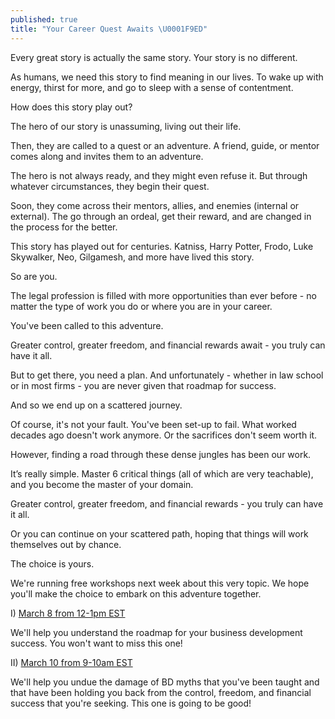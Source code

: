 ```yaml
---
published: true
title: "Your Career Quest Awaits \U0001F9ED"
---
```

Every great story is actually the same story. Your story is no different.

As humans, we need this story to find meaning in our lives. To wake up with energy, thirst for more, and go to sleep with a sense of contentment.

How does this story play out?

The hero of our story is unassuming, living out their life.

Then, they are called to a quest or an adventure. A friend, guide, or mentor comes along and invites them to an adventure.

The hero is not always ready, and they might even refuse it. But through whatever circumstances, they begin their quest.

Soon, they come across their mentors, allies, and enemies (internal or external). The go through an ordeal, get their reward, and are changed in the process for the better.

This story has played out for centuries. Katniss, Harry Potter, Frodo, Luke Skywalker, Neo, Gilgamesh, and more have lived this story.

So are you.

The legal profession is filled with more opportunities than ever before - no matter the type of work you do or where you are in your career.

You've been called to this adventure.

Greater control, greater freedom, and financial rewards await - you truly can have it all.

But to get there, you need a plan. And unfortunately - whether in law school or in most firms - you are never given that roadmap for success. 

And so we end up on a scattered journey.

Of course, it's not your fault. You've been set-up to fail. What worked decades ago doesn't work anymore. Or the sacrifices don't seem worth it. 

However, finding a road through these dense jungles has been our work.

It’s really simple. Master 6 critical things (all of which are very teachable), and you become the master of your domain.

Greater control, greater freedom, and financial rewards - you truly can have it all. 

Or you can continue on your scattered path, hoping that things will work themselves out by chance. 

The choice is yours.

We're running free workshops next week about this very topic. We hope you'll make the choice to embark on this adventure together.

I) [March 8 from 12-1pm EST](https://rennoco.zoom.us/meeting/register/tJIlde6uqzsuHNzBZqNob19cqu7NCSquYaN8)

We'll help you understand the roadmap for your business development success. You won't want to miss this one!

II) [March 10 from 9-10am EST](https://rennoco.zoom.us/meeting/register/tJcod-CopzMuH9eQjPm12HOcRgaeuneHDV5x)

We'll help you undue the damage of BD myths that you've been taught and that have been holding you back from the control, freedom, and financial success that you're seeking. This one is going to be good!
